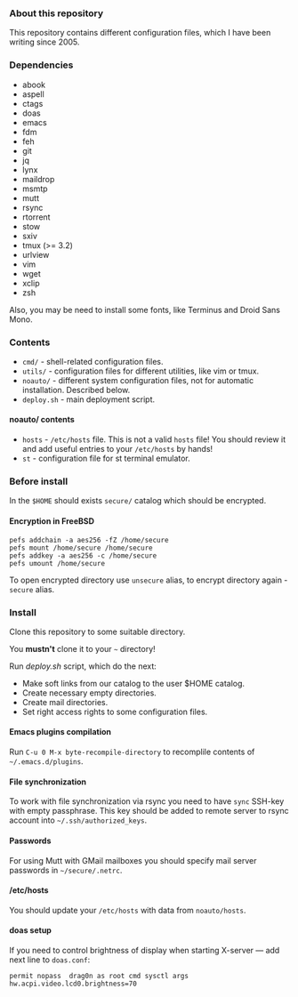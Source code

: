 ### About this repository

This repository contains different configuration files, which I have been writing since 2005.

### Dependencies

* abook
* aspell
* ctags
* doas
* emacs
* fdm
* feh
* git
* jq
* lynx
* maildrop
* msmtp
* mutt
* rsync
* rtorrent
* stow
* sxiv
* tmux (>= 3.2)
* urlview
* vim
* wget
* xclip
* zsh

Also, you may be need to install some fonts, like Terminus and Droid Sans Mono.

### Contents

* `cmd/` - shell-related configuration files.
* `utils/` - configuration files for different utilities, like vim or tmux.
* `noauto/` - different system configuration files, not for automatic installation. Described below.
* `deploy.sh` - main deployment script.

#### noauto/ contents

* `hosts` - `/etc/hosts` file. This is not a valid `hosts` file! You should review it and add useful entries to your `/etc/hosts` by hands!
* `st` - configuration file for st terminal emulator.

### Before install

In the `$HOME` should exists `secure/` catalog which should be encrypted.

#### Encryption in FreeBSD

```
pefs addchain -a aes256 -fZ /home/secure
pefs mount /home/secure /home/secure
pefs addkey -a aes256 -c /home/secure
pefs umount /home/secure
```

To open encrypted directory use `unsecure` alias, to encrypt directory again - `secure` alias.

### Install

Clone this repository to some suitable directory.

You **mustn't** clone it to your `~` directory!

Run *deploy.sh* script, which do the next:
* Make soft links from our catalog to the user $HOME catalog.
* Create necessary empty directories.
* Create mail directories.
* Set right access rights to some configuration files.

#### Emacs plugins compilation

Run `C-u 0 M-x byte-recompile-directory` to recomplile contents of `~/.emacs.d/plugins`.

#### File synchronization

To work with file synchronization via rsync you need to have `sync` SSH-key with empty passphrase. This key should be added to remote server to rsync account into
`~/.ssh/authorized_keys`.

#### Passwords

For using Mutt with GMail mailboxes you should specify mail server passwords in `~/secure/.netrc`.

#### /etc/hosts

You should update your `/etc/hosts` with data from `noauto/hosts`.

#### doas setup

If you need to control brightness of display when starting X-server — add next line to `doas.conf`:

```
permit nopass  drag0n as root cmd sysctl args hw.acpi.video.lcd0.brightness=70
```

